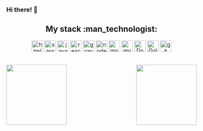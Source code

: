 ### Hi there! 👋

<h2 align="center">My stack :man_technologist:</h2>

<p align="center">
  <img src="https://www.vectorlogo.zone/logos/w3_html5/w3_html5-icon.svg" alt="html5" height="30">

  <img src="https://www.vectorlogo.zone/logos/sass-lang/sass-lang-icon.svg" alt="sass" height="30">

  <img src="https://www.vectorlogo.zone/logos/javascript/javascript-icon.svg" alt="javascript" height="30">

  <img src="https://www.vectorlogo.zone/logos/vuejs/vuejs-ar21.svg" alt="reactjs" height="30">

  <img src="https://www.vectorlogo.zone/logos/elastic/elastic-ar21.svg" alt="graphQL" height="30">

  <img src="https://www.vectorlogo.zone/logos/nodejs/nodejs-icon.svg" alt="nodejs" height="30">

  <img src="https://www.vectorlogo.zone/logos/mongodb/mongodb-icon.svg" alt="mongoDB" height="30">

  <img src="https://www.vectorlogo.zone/logos/mysql/mysql-icon.svg" alt="mySql" height="30">

  <img src="https://www.vectorlogo.zone/logos/docker/docker-icon.svg" alt="Docker" height="30">

  <img src="https://www.vectorlogo.zone/logos/dotnet/dotnet-ar21.svg" alt="Golang" height="30">

  <img src="https://www.vectorlogo.zone/logos/git-scm/git-scm-icon.svg" alt="git" height="30">
</p>

<br />
<div>
  <img align="left" height="160px" src="https://github-readme-stats.vercel.app/api?username=zhr85210078&show_icons=true&theme=dracula" />
  <img align="right" height="160px" src="https://github-readme-stats.vercel.app/api/top-langs/?username=zhr85210078&show_icons=true&layout=compact&theme=dracula"/>
</div>
